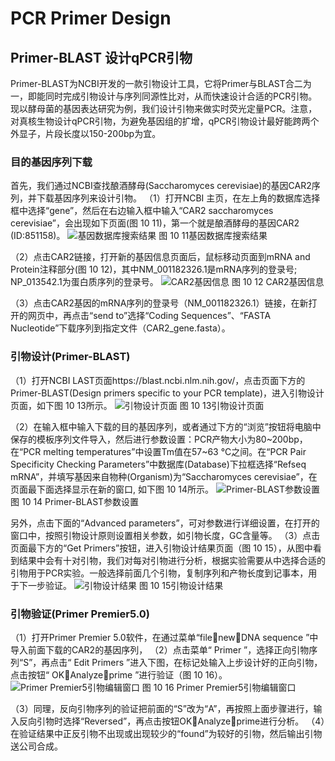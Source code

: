 # PCR Primer Design


## Primer-BLAST 设计qPCR引物
Primer-BLAST为NCBI开发的一款引物设计工具，它将Primer与BLAST合二为一，即能同时完成引物设计与序列同源性比对，从而快速设计合适的PCR引物。现以酵母菌的基因表达研究为例，我们设计引物来做实时荧光定量PCR。注意，对真核生物设计qPCR引物，为避免基因组的扩增，qPCR引物设计最好能跨两个外显子，片段长度以150-200bp为宜。
### 目的基因序列下载
首先，我们通过NCBI查找酿酒酵母(Saccharomyces cerevisiae)的基因CAR2序列，并下载基因序列来设计引物。
（1）打开NCBI 主页，在左上角的数据库选择框中选择“gene”，然后在右边输入框中输入“CAR2 saccharomyces cerevisiae”，会出现如下页面(图 10 11)，第一个就是酿酒酵母的基因CAR2 (ID:851158)。
![基因数据库搜索结果](https://raw.githubusercontent.com/adong77/bigbook/master/Images/book/fig10-11.png)
图 10 11基因数据库搜索结果

（2）点击CAR2链接，打开新的基因信息页面后，鼠标移动页面到mRNA and Protein注释部分(图 10 12)，其中NM_001182326.1是mRNA序列的登录号; NP_013542.1为蛋白质序列的登录号。
![CAR2基因信息](https://raw.githubusercontent.com/adong77/bigbook/master/Images/book/fig10-12.png)
图 10 12 CAR2基因信息

（3）点击CAR2基因的mRNA序列的登录号（NM_001182326.1）链接，在新打开的网页中，再点击“send to”选择“Coding Sequences”、“FASTA Nucleotide”下载序列到指定文件（CAR2_gene.fasta）。

### 引物设计(Primer-BLAST)
（1）打开NCBI LAST页面https://blast.ncbi.nlm.nih.gov/，点击页面下方的Primer-BLAST(Design primers specific to your PCR template)，进入引物设计页面，如下图 10 13所示。
![引物设计页面](https://raw.githubusercontent.com/adong77/bigbook/master/Images/book/fig10-13.png)
图 10 13引物设计页面

（2）在输入框中输入下载的目的基因序列，或者通过下方的“浏览”按钮将电脑中保存的模板序列文件导入，然后进行参数设置：PCR产物大小为80~200bp，在“PCR melting temperatures”中设置Tm值在57~63 °C之间。在“PCR  Pair Specificity Checking Parameters”中数据库(Database)下拉框选择“Refseq mRNA”，并填写基因来自物种(Organism)为“Saccharomyces cerevisiae”，在页面最下面选择显示在新的窗口, 如下图 10 14所示。
![Primer-BLAST参数设置](https://raw.githubusercontent.com/adong77/bigbook/master/Images/book/fig10-14.png)   
图 10 14 Primer-BLAST参数设置

另外，点击下面的“Advanced parameters”，可对参数进行详细设置，在打开的窗口中，按照引物设计原则设置相关参数，如引物长度，GC含量等。
（3）点击页面最下方的“Get Primers”按钮，进入引物设计结果页面（图 10 15），从图中看到结果中会有十对引物，我们对每对引物进行分析，根据实验需要从中选择合适的引物用于PCR实验。一般选择前面几个引物，复制序列和产物长度到记事本，用于下一步验证。
![引物设计结果](https://raw.githubusercontent.com/adong77/bigbook/master/Images/book/fig10-15.png)
图 10 15引物设计结果

### 引物验证(Primer Premier5.0)
（1）打开Primer Premier 5.0软件，在通过菜单“filenewDNA sequence ”中导入前面下载的CAR2的基因序列，
（2）点击菜单“ Primer ”，选择正向引物序列“S”，再点击“ Edit Primers ”进入下图，在标记处输入上步设计好的正向引物，点击按钮“ OKAnalyzeprime ”进行验证（图 10 16）。
![Primer Premier5引物编辑窗口](https://raw.githubusercontent.com/adong77/bigbook/master/Images/book/fig10-16.png)
图 10 16 Primer Premier5引物编辑窗口

（3）同理，反向引物序列的验证把前面的“S”改为“A”，再按照上面步骤进行，输入反向引物时选择“Reversed”，再点击按钮OKAnalyzeprime进行分析。
（4）在验证结果中正反引物不出现或出现较少的“found”为较好的引物，然后输出引物送公司合成。

